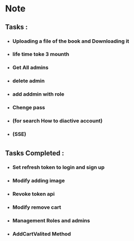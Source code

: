 # Note

## Tasks :

- ### Uploading a file of the book and Downloading it
- ### life time toke 3 mounth
- ### Get All admins
- ### delete admin
- ### add addmin with role
- ### Chenge pass
- ### (for search How to diactive account)
- ### (SSE)

#

## Tasks Completed :

- ### Set refresh token to login and sign up
- ### Modify adding image
- ### Revoke token api
- ### Modify remove cart
- ### Management Roles and admins
- ### AddCartValited Method
